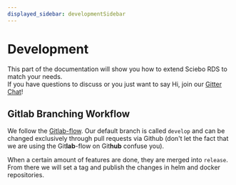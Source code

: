 ```yaml
---
displayed_sidebar: developmentSidebar
---
```


# Development
This part of the documentation will show you how to extend Sciebo RDS to match your needs.  
If you have questions to discuss or you just want to say Hi, join our [Gitter Chat](https://gitter.im/Sciebo-RDS/community)!
## Gitlab Branching Workflow

We follow the [Gitlab-flow](https://docs.gitlab.com/ee/topics/gitlab_flow.html). Our default branch is called `develop` and can be changed exclusively through pull requests via Github (don't let the fact that we are using the Git**lab**-flow on Git**hub** confuse you).

When a certain amount of features are done, they are merged into `release`. From there we will set a tag and publish the changes in helm and docker repositories.